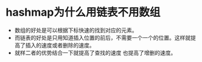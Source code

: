 # hashmap为什么用链表不用数组
* 数组的好处是可以根据下标快速的找到对应的元素。
* 而链表的好处是只用知道插入位置的前后，不需要一个一个的位置。这样就提高了插入的速度或者删除的速度。
* 就样二者的优势结合一下就提高了查找的速度 也提高了增删的速度。